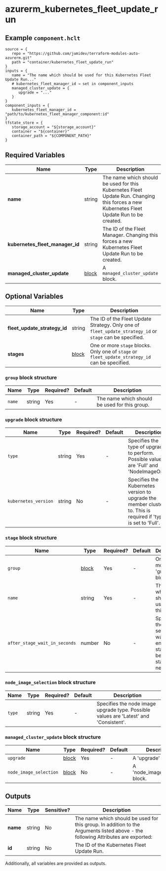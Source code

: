 # azurerm_kubernetes_fleet_update_run



## Example `component.hclt`

```hcl
source = {
   repo = "https://github.com/jumidev/terraform-modules-auto-azurerm.git"   
   path = "container/kubernetes_fleet_update_run"   
}
inputs = {
   name = "The name which should be used for this Kubernetes Fleet Update Run..."   
   # kubernetes_fleet_manager_id → set in component_inputs
   managed_cluster_update = {
      upgrade = "..."      
   }   
}
component_inputs = {
   kubernetes_fleet_manager_id = "path/to/kubernetes_fleet_manager_component:id"   
}
tfstate_store = {
   storage_account = "${storage_account}"   
   container = "${container}"   
   container_path = "${COMPONENT_PATH}"   
}
```

## Required Variables

| Name | Type |  Description |
| ---- | --------- |  ----------- |
| **name** | string |  The name which should be used for this Kubernetes Fleet Update Run. Changing this forces a new Kubernetes Fleet Update Run to be created. | 
| **kubernetes_fleet_manager_id** | string |  The ID of the Fleet Manager. Changing this forces a new Kubernetes Fleet Update Run to be created. | 
| **managed_cluster_update** | [block](#managed_cluster_update-block-structure) |  A `managed_cluster_update` block. | 

## Optional Variables

| Name | Type |  Description |
| ---- | --------- |  ----------- |
| **fleet_update_strategy_id** | string |  The ID of the Fleet Update Strategy. Only one of `fleet_update_strategy_id` or `stage` can be specified. | 
| **stages** | [block](#stage-block-structure) |  One or more `stage` blocks. Only one of `stage` or `fleet_update_strategy_id` can be specified. | 

### `group` block structure

| Name | Type | Required? | Default | Description |
| ---- | ---- | --------- | ------- | ----------- |
| `name` | string | Yes | - | The name which should be used for this group. |

### `upgrade` block structure

| Name | Type | Required? | Default | Description |
| ---- | ---- | --------- | ------- | ----------- |
| `type` | string | Yes | - | Specifies the type of upgrade to perform. Possible values are 'Full' and 'NodeImageOnly'. |
| `kubernetes_version` | string | No | - | Specifies the Kubernetes version to upgrade the member clusters to. This is required if 'type' is set to 'Full'. |

### `stage` block structure

| Name | Type | Required? | Default | Description |
| ---- | ---- | --------- | ------- | ----------- |
| `group` | [block](#group-block-structure) | Yes | - | One or more 'group' blocks. |
| `name` | string | Yes | - | The name which should be used for this stage. |
| `after_stage_wait_in_seconds` | number | No | - | Specifies the time in seconds to wait at the end of this stage before starting the next one. |

### `node_image_selection` block structure

| Name | Type | Required? | Default | Description |
| ---- | ---- | --------- | ------- | ----------- |
| `type` | string | Yes | - | Specifies the node image upgrade type. Possible values are 'Latest' and 'Consistent'. |

### `managed_cluster_update` block structure

| Name | Type | Required? | Default | Description |
| ---- | ---- | --------- | ------- | ----------- |
| `upgrade` | [block](#upgrade-block-structure) | Yes | - | A 'upgrade' block. |
| `node_image_selection` | [block](#node_image_selection-block-structure) | No | - | A 'node_image_selection' block. |



## Outputs

| Name | Type | Sensitive? | Description |
| ---- | ---- | --------- | --------- |
| **name** | string | No  | The name which should be used for this group. In addition to the Arguments listed above - the following Attributes are exported: | 
| **id** | string | No  | The ID of the Kubernetes Fleet Update Run. | 

Additionally, all variables are provided as outputs.
